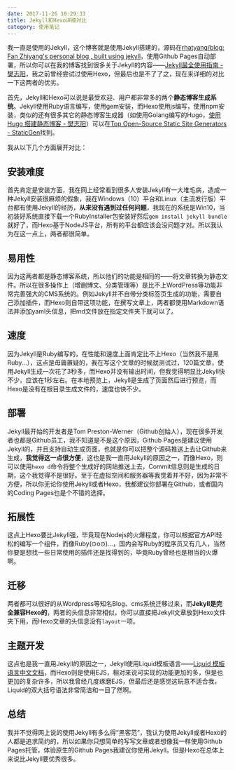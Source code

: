 ```yaml
---
date: 2017-11-26 10:29:33
title: Jekyll和Hexo详细对比
category: 使用笔记
---
```


我一直是使用的Jekyll，这个博客就是使用Jekyll搭建的，源码在[rhatyang/blog: Fan Zhiyang's personal blog , built using jekyll](https://github.com/rhatyang/blog)，使用Github Pages自动部署，所以你可以在我的博客找到很多关于Jekyll的内容——[Jekyll最全使用指南 - 樊志阳](https://fanzhiyang.com/blog/jekyll/)，我之前曾经尝试过使用Hexo，但最后也是不了了之，现在来详细的对比一下这两者的优劣。

首先，Jekyll和Hexo可以说是最受欢迎、用户都非常多的两个**静态博客生成系统**。Jekyll使用Ruby语言编写，使用gem安装，而Hexo使用js编写，使用npm安装，类似的还有很多其它的静态博客生成器（如使用Golang编写的Hugo，[使用Hugo 搭建静态博客 - 樊志阳](https://fanzhiyang.com/blog/hugo/)）可以在[Top Open-Source Static Site Generators - StaticGen](https://www.staticgen.com/)找到。

我从以下几个方面展开对比：

## 安装难度

首先肯定是安装方面，我在网上经常看到很多人安装Jekyll有一大堆毛病，造成一种Jekyll安装很麻烦的假象，我在Windows（10）平台和Linux（主流发行版）平台都有使用Jekyll的经历，**从来没有遇到过任何问题**，我现在的系统是Win10，当初装好系统直接下载一个RubyInstaller包安装好然后`gem install jekyll bundle`就好了，而Hexo基于NodeJS平台，所有的平台都应该会没问题才对。所以我认为在这一点上，两者都很简单。

## 易用性

因为这两者都是静态博客系统，所以他们的功能是相同的——将文章转换为静态文件。所以在很多操作上（增删博文、分类管理等）是比不上WordPress等功能非常完善强大的CMS系统的。例如Jekyll并不自带分类标签页生成的功能，需要自己添加插件，而Hexo则自带这项功能，在撰写文章上，两者都使用Markdown语法并添加yaml头信息，把md文件放在指定文件夹下就可以了。

## 速度

因为Jekyll是Ruby编写的，在性能和速度上面肯定比不上Hexo（当然我不是黑Ruby...），这点是毋庸置疑的，我在写这个文章的时候就测试过，120篇文章，使用Jekyll生成一次花了3秒多，而Hexo并没有输出时间，但我觉得明显比Jekyll快不少，应该在1秒左右。在本地预览上，Jekyll是生成了页面然后进行预览，而Hexo是没有在根目录生成文件的，速度也快不少。

## 部署

Jekyll最开始的开发者是Tom Preston-Werner（Github创始人），现在很多开发者也都是Github员工，我不知道是不是这个原因，Github Pages是建议使用Jekyll的，并且支持自动生成页面，也就是你可以把整个源码推送上去让Github来生成，**我觉得这一点很方便**，这也是我一直用Jekyll的原因之一，而像Hexo，则可以使用`hexo d`命令将整个生成好的网站推送上去，Commit信息则是生成的日期，这个我觉得不是很好。至于在虚拟空间和服务器等我觉着并不好，因为非常不方便，所以你无论你使用Jekyll或者Hexo，我都建议你部署在Github，或者国内的Coding Pages也是个不错的选择。

## 拓展性

这点上Hexo要比Jekyll强，毕竟现在Nodejs的火爆程度，你可以根据官方API轻松的编写一个组件，而像Ruby(⊙o⊙)…，国内会写Ruby的程序员又有几人，当然你要是想找一些日常使用的插件还是找得到的，毕竟Ruby曾经也是相当的火爆啊。

## 迁移

两者都可以很好的从Wordpress等知名Blog、cms系统迁移过来，而**Jekyll是完全兼容Hexo的**，两者的头信息非常相似，你可以直接把Jekyll文章放到Hexo文件夹下用，而Hexo文章的头信息没有`layout`一项。

## 主题开发

这点也是我一直用Jekyll的原因之一，Jekyll使用Liquid模板语言——[Liquid 模板语言中文文档](https://liquid.bootcss.com/)，而Hexo则是使用EJS，相对来说可实现的功能更加的多，但是也更加的复杂许多，所以我曾经几度琢磨EJS，但最后还是感觉这玩意不适合我，Liquid的双大括号语法非常简洁和一目了然啊。

## 总结

我并不觉得网上说的使用Jekyll有多么得“黑客范”，我认为使用Jekyll或者Hexo的人都是追求简约的，所以如果你只想简单的写写文章或者想像我一样使用Github Pages托管，体验原生的Github Pages我建议你使用Jekyll。但是Hexo在总体上来说比Jekyll要优秀很多。
